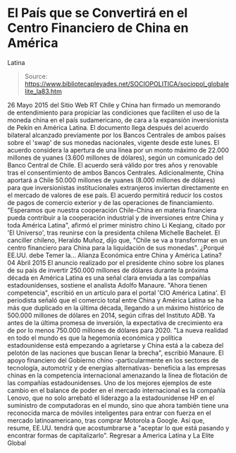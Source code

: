 # El País que se Convertirá en el Centro Financiero de China en América 
Latina

> Source: https://www.bibliotecapleyades.net/SOCIOPOLITICA/sociopol_globalelite_la83.htm

26 Mayo 2015
del Sitio Web RT
Chile y China han firmado un memorando de entendimiento para propiciar las condiciones que faciliten el uso de la moneda china en el país sudamericano, de cara a la expansión inversionista de Pekín en América Latina. El documento llega después del acuerdo bilateral alcanzado previamente por los Bancos Centrales de ambos países sobre el 'swap' de sus monedas nacionales, vigente desde este lunes. El acuerdo considera la apertura de una línea por un monto máximo de 22.000 millones de yuanes (3.600 millones de dólares), según un comunicado del Banco Central de Chile. El acuerdo será válido por tres años y renovable tras el consentimiento de ambos Bancos Centrales. Adicionalmente, China aportará a Chile 50.000 millones de yuanes (8.000 millones de dólares) para que inversionistas institucionales extranjeros inviertan directamente en el mercado de valores de ese país. El acuerdo permitirá reducir los costos de pagos de comercio exterior y de las operaciones de financiamiento.
"Esperamos que nuestra cooperación Chile-China en materia financiera pueda contribuir a la cooperación industrial y de inversiones entre China y toda América Latina", afirmó el primer ministro chino Li Keqiang, citado por 'El Universo', tras reunirse con la presidenta chilena Michelle Bachelet.
El canciller chileno, Heraldo Muñoz, dijo que,
"Chile se va a transformar en un centro financiero para China para la liquidación de sus monedas".
¿Porqué EE.UU. debe Temer la...
Alianza Económica entre China y América Latina? 04 Abril 2015
El anuncio realizado por el presidente chino sobre los planes de su país de invertir 250.000 millones de dólares durante la próxima década en América Latina es una señal clara enviada a las compañías estadounidenses, sostiene el analista Adolfo Manaure.
"Ahora tienen competencia", escribió en un artículo para el portal 'CIO América Latina'.
El periodista señaló que el comercio total entre China y América Latina se ha más que duplicado en la última década, llegando a un máximo histórico de 500.000 millones de dólares en 2014, según cifras del Instituto ADB.
Ya antes de la última promesa de inversión, la expectativa de crecimiento era de por lo menos 750.000 millones de dólares para 2020.
"La nueva realidad en todo el mundo es que la hegemonía económica y política estadounidense está empezando a agrietarse y China está a la cabeza del pelotón de las naciones que buscan llenar la brecha", escribió Manaure.
El apoyo financiero del Gobierno chino -particularmente en los sectores de tecnología, automotriz y de energías alternativas- beneficia a las empresas chinas en la competencia internacional amenazando la línea de flotación de las compañías estadounidenses.
Uno de los mejores ejemplos de este cambio en el balance de poder en el mercado internacional es la compañía Lenovo, que no solo arrebató el liderazgo a la estadounidense HP en el suministro de computadoras en el mundo, sino que ahora también tiene una reconocida marca de móviles inteligentes para entrar con fuerza en el mercado latinoamericano, tras comprar Motorola a Google.
Así que, resume, EE.UU. tendrá que acostumbrarse a "aceptar lo que está pasando y encontrar formas de capitalizarlo".
Regresar a America Latina y La Elite Global
